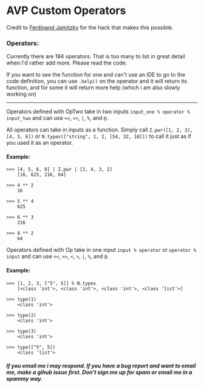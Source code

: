 # AVP Custom Operators

Credit to [Ferdinand Jamitzky](https://code.activestate.com/recipes/384122/) for the hack that makes this possible.

### Operators:
Currently there are 194 operators. That is too many to list in great detail when I'd rather add more. Please read the code.

If you want to see the function for one and can't use an IDE to go to the code definition, you can use `.help()` on the operator and it will return its function, and for some it will return more help (which i am also slowly working on)

---

Operators defined with OpTwo take in two inputs `input_one % operator % input_two` and can use `<<`, `>>`, `|`, `%`, and `@`.

All operators can take in inputs as a function. Simply call `Z.pwr([1, 2, 3], [4, 5, 6])` or `N.types(["string", 1, 2, [54, 32, 10]])` to call it just as if you used it as an operator.

#### Example:

```
>>> [4, 5, 6, 8] | Z.pwr | [2, 4, 3, 2]
    [16, 625, 216, 64]

>>> 4 ** 2
    16

>>> 5 ** 4
    625

>>> 6 ** 3
    216

>>> 8 ** 2
    64
```

Operators defined with Op take in one input `input % operator` or `operator % input` and can use `<<`, `>>`, `<`, `>`, `|`, `%`, and `@`.

#### Example:

```
>>> [1, 2, 3, ["5", 5]] % N.types
    [<class 'int'>, <class 'int'>, <class 'int'>, <class 'list'>]
    
>>> type(1)
    <class 'int'>

>>> type(2)
    <class 'int'>

>>> type(3)
    <class 'int'>

>>> type(["5", 5])
    <class 'list'>
```

##### If you email me i may respond. If you have a bug report and want to email me, make a gihub issue first. Don't sign me up for spam or email me in a spammy way.